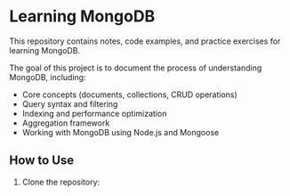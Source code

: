# Learning MongoDB

This repository contains notes, code examples, and practice exercises for learning MongoDB.

The goal of this project is to document the process of understanding MongoDB, including:

- Core concepts (documents, collections, CRUD operations)
- Query syntax and filtering
- Indexing and performance optimization
- Aggregation framework
- Working with MongoDB using Node.js and Mongoose

## How to Use

1. Clone the repository:

